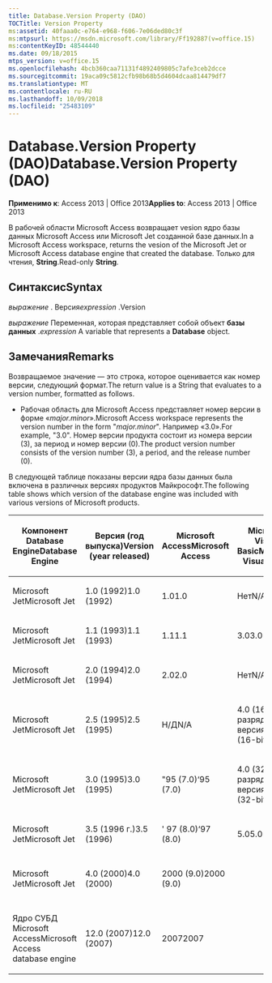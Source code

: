 ```yaml
---
title: Database.Version Property (DAO)
TOCTitle: Version Property
ms:assetid: 40faaa0c-e764-e968-f606-7e06ded80c3f
ms:mtpsurl: https://msdn.microsoft.com/library/Ff192887(v=office.15)
ms:contentKeyID: 48544440
ms.date: 09/18/2015
mtps_version: v=office.15
ms.openlocfilehash: 4bcb360caa71131f4892409805c7afe3ceb2dcce
ms.sourcegitcommit: 19aca09c5812cfb98b68b5d4604dcaa814479df7
ms.translationtype: MT
ms.contentlocale: ru-RU
ms.lasthandoff: 10/09/2018
ms.locfileid: "25483109"
---
```

# <a name="databaseversion-property-dao"></a><span data-ttu-id="01ff7-102">Database.Version Property (DAO)</span><span class="sxs-lookup"><span data-stu-id="01ff7-102">Database.Version Property (DAO)</span></span>


<span data-ttu-id="01ff7-103">**Применимо к**: Access 2013 | Office 2013</span><span class="sxs-lookup"><span data-stu-id="01ff7-103">**Applies to**: Access 2013 | Office 2013</span></span>

<span data-ttu-id="01ff7-104">В рабочей области Microsoft Access возвращает vesion ядро базы данных Microsoft Access или Microsoft Jet созданной базе данных.</span><span class="sxs-lookup"><span data-stu-id="01ff7-104">In a Microsoft Access workspace, returns the vesion of the Microsoft Jet or Microsoft Access database engine that created the database.</span></span> <span data-ttu-id="01ff7-105">Только для чтения, **String**.</span><span class="sxs-lookup"><span data-stu-id="01ff7-105">Read-only **String**.</span></span>

## <a name="syntax"></a><span data-ttu-id="01ff7-106">Синтаксис</span><span class="sxs-lookup"><span data-stu-id="01ff7-106">Syntax</span></span>

<span data-ttu-id="01ff7-107">*выражение* . Версия</span><span class="sxs-lookup"><span data-stu-id="01ff7-107">*expression* .Version</span></span>

<span data-ttu-id="01ff7-108">*выражение* Переменная, которая представляет собой объект **базы данных** .</span><span class="sxs-lookup"><span data-stu-id="01ff7-108">*expression* A variable that represents a **Database** object.</span></span>

## <a name="remarks"></a><span data-ttu-id="01ff7-109">Замечания</span><span class="sxs-lookup"><span data-stu-id="01ff7-109">Remarks</span></span>

<span data-ttu-id="01ff7-110">Возвращаемое значение — это строка, которое оценивается как номер версии, следующий формат.</span><span class="sxs-lookup"><span data-stu-id="01ff7-110">The return value is a String that evaluates to a version number, formatted as follows.</span></span>

  - <span data-ttu-id="01ff7-111">Рабочая область для Microsoft Access представляет номер версии в форме «*major.minor*».</span><span class="sxs-lookup"><span data-stu-id="01ff7-111">Microsoft Access workspace represents the version number in the form "*major.minor*".</span></span> <span data-ttu-id="01ff7-112">Например «3.0».</span><span class="sxs-lookup"><span data-stu-id="01ff7-112">For example, "3.0".</span></span> <span data-ttu-id="01ff7-113">Номер версии продукта состоит из номера версии (3), за период и номер версии (0).</span><span class="sxs-lookup"><span data-stu-id="01ff7-113">The product version number consists of the version number (3), a period, and the release number (0).</span></span>

<span data-ttu-id="01ff7-114">В следующей таблице показаны версии ядра базы данных была включена в различных версиях продуктов Майкрософт.</span><span class="sxs-lookup"><span data-stu-id="01ff7-114">The following table shows which version of the database engine was included with various versions of Microsoft products.</span></span>

<table style="width:100%;">
<colgroup>
<col style="width: 16%" />
<col style="width: 16%" />
<col style="width: 16%" />
<col style="width: 16%" />
<col style="width: 16%" />
<col style="width: 16%" />
</colgroup>
<thead>
<tr class="header">
<th><p><span data-ttu-id="01ff7-115">Компонент Database Engine</span><span class="sxs-lookup"><span data-stu-id="01ff7-115">Database Engine</span></span></p></th>
<th><p><span data-ttu-id="01ff7-116">Версия (год выпуска)</span><span class="sxs-lookup"><span data-stu-id="01ff7-116">Version (year released)</span></span></p></th>
<th><p><span data-ttu-id="01ff7-117">Microsoft Access</span><span class="sxs-lookup"><span data-stu-id="01ff7-117">Microsoft Access</span></span></p></th>
<th><p><span data-ttu-id="01ff7-118">Microsoft Visual Basic</span><span class="sxs-lookup"><span data-stu-id="01ff7-118">Microsoft Visual Basic</span></span></p></th>
<th><p><span data-ttu-id="01ff7-119">Microsoft Excel</span><span class="sxs-lookup"><span data-stu-id="01ff7-119">Microsoft Excel</span></span></p></th>
<th><p><span data-ttu-id="01ff7-120">Microsoft Visual C++</span><span class="sxs-lookup"><span data-stu-id="01ff7-120">Microsoft Visual C++</span></span></p></th>
</tr>
</thead>
<tbody>
<tr class="odd">
<td><p><span data-ttu-id="01ff7-121">Microsoft Jet</span><span class="sxs-lookup"><span data-stu-id="01ff7-121">Microsoft Jet</span></span></p></td>
<td><p><span data-ttu-id="01ff7-122">1.0 (1992)</span><span class="sxs-lookup"><span data-stu-id="01ff7-122">1.0 (1992)</span></span></p></td>
<td><p><span data-ttu-id="01ff7-123">1.0</span><span class="sxs-lookup"><span data-stu-id="01ff7-123">1.0</span></span></p></td>
<td><p><span data-ttu-id="01ff7-124">Нет</span><span class="sxs-lookup"><span data-stu-id="01ff7-124">N/A</span></span></p></td>
<td><p><span data-ttu-id="01ff7-125">Нет</span><span class="sxs-lookup"><span data-stu-id="01ff7-125">N/A</span></span></p></td>
<td><p><span data-ttu-id="01ff7-126">Нет</span><span class="sxs-lookup"><span data-stu-id="01ff7-126">N/A</span></span></p></td>
</tr>
<tr class="even">
<td><p><span data-ttu-id="01ff7-127">Microsoft Jet</span><span class="sxs-lookup"><span data-stu-id="01ff7-127">Microsoft Jet</span></span></p></td>
<td><p><span data-ttu-id="01ff7-128">1.1 (1993)</span><span class="sxs-lookup"><span data-stu-id="01ff7-128">1.1 (1993)</span></span></p></td>
<td><p><span data-ttu-id="01ff7-129">1.1</span><span class="sxs-lookup"><span data-stu-id="01ff7-129">1.1</span></span></p></td>
<td><p><span data-ttu-id="01ff7-130">3.0</span><span class="sxs-lookup"><span data-stu-id="01ff7-130">3.0</span></span></p></td>
<td><p><span data-ttu-id="01ff7-131">Нет</span><span class="sxs-lookup"><span data-stu-id="01ff7-131">N/A</span></span></p></td>
<td><p><span data-ttu-id="01ff7-132">Нет</span><span class="sxs-lookup"><span data-stu-id="01ff7-132">N/A</span></span></p></td>
</tr>
<tr class="odd">
<td><p><span data-ttu-id="01ff7-133">Microsoft Jet</span><span class="sxs-lookup"><span data-stu-id="01ff7-133">Microsoft Jet</span></span></p></td>
<td><p><span data-ttu-id="01ff7-134">2.0 (1994)</span><span class="sxs-lookup"><span data-stu-id="01ff7-134">2.0 (1994)</span></span></p></td>
<td><p><span data-ttu-id="01ff7-135">2.0</span><span class="sxs-lookup"><span data-stu-id="01ff7-135">2.0</span></span></p></td>
<td><p><span data-ttu-id="01ff7-136">Нет</span><span class="sxs-lookup"><span data-stu-id="01ff7-136">N/A</span></span></p></td>
<td><p><span data-ttu-id="01ff7-137">Нет</span><span class="sxs-lookup"><span data-stu-id="01ff7-137">N/A</span></span></p></td>
<td><p><span data-ttu-id="01ff7-138">Нет</span><span class="sxs-lookup"><span data-stu-id="01ff7-138">N/A</span></span></p></td>
</tr>
<tr class="even">
<td><p><span data-ttu-id="01ff7-139">Microsoft Jet</span><span class="sxs-lookup"><span data-stu-id="01ff7-139">Microsoft Jet</span></span></p></td>
<td><p><span data-ttu-id="01ff7-140">2.5 (1995)</span><span class="sxs-lookup"><span data-stu-id="01ff7-140">2.5 (1995)</span></span></p></td>
<td><p><span data-ttu-id="01ff7-141">Н/Д</span><span class="sxs-lookup"><span data-stu-id="01ff7-141">N/A</span></span></p></td>
<td><p><span data-ttu-id="01ff7-142">4.0 (16-разрядная версия)</span><span class="sxs-lookup"><span data-stu-id="01ff7-142">4.0 (16-bit)</span></span></p></td>
<td><p><span data-ttu-id="01ff7-143">Нет</span><span class="sxs-lookup"><span data-stu-id="01ff7-143">N/A</span></span></p></td>
<td><p><span data-ttu-id="01ff7-144">Нет</span><span class="sxs-lookup"><span data-stu-id="01ff7-144">N/A</span></span></p></td>
</tr>
<tr class="odd">
<td><p><span data-ttu-id="01ff7-145">Microsoft Jet</span><span class="sxs-lookup"><span data-stu-id="01ff7-145">Microsoft Jet</span></span></p></td>
<td><p><span data-ttu-id="01ff7-146">3.0 (1995)</span><span class="sxs-lookup"><span data-stu-id="01ff7-146">3.0 (1995)</span></span></p></td>
<td><p><span data-ttu-id="01ff7-147">"95 (7.0)</span><span class="sxs-lookup"><span data-stu-id="01ff7-147">‘95 (7.0)</span></span></p></td>
<td><p><span data-ttu-id="01ff7-148">4.0 (32-разрядная версия)</span><span class="sxs-lookup"><span data-stu-id="01ff7-148">4.0 (32-bit)</span></span></p></td>
<td><p><span data-ttu-id="01ff7-149">"95 (7.0)</span><span class="sxs-lookup"><span data-stu-id="01ff7-149">‘95 (7.0)</span></span></p></td>
<td><p><span data-ttu-id="01ff7-150">4.x</span><span class="sxs-lookup"><span data-stu-id="01ff7-150">4.x</span></span></p></td>
</tr>
<tr class="even">
<td><p><span data-ttu-id="01ff7-151">Microsoft Jet</span><span class="sxs-lookup"><span data-stu-id="01ff7-151">Microsoft Jet</span></span></p></td>
<td><p><span data-ttu-id="01ff7-152">3.5 (1996 г.)</span><span class="sxs-lookup"><span data-stu-id="01ff7-152">3.5 (1996)</span></span></p></td>
<td><p><span data-ttu-id="01ff7-153">' 97 (8.0)</span><span class="sxs-lookup"><span data-stu-id="01ff7-153">‘97 (8.0)</span></span></p></td>
<td><p><span data-ttu-id="01ff7-154">5.0</span><span class="sxs-lookup"><span data-stu-id="01ff7-154">5.0</span></span></p></td>
<td><p><span data-ttu-id="01ff7-155">' 97 (8.0)</span><span class="sxs-lookup"><span data-stu-id="01ff7-155">‘97 (8.0)</span></span></p></td>
<td><p><span data-ttu-id="01ff7-156">5.0</span><span class="sxs-lookup"><span data-stu-id="01ff7-156">5.0</span></span></p></td>
</tr>
<tr class="odd">
<td><p><span data-ttu-id="01ff7-157">Microsoft Jet</span><span class="sxs-lookup"><span data-stu-id="01ff7-157">Microsoft Jet</span></span></p></td>
<td><p><span data-ttu-id="01ff7-158">4.0 (2000)</span><span class="sxs-lookup"><span data-stu-id="01ff7-158">4.0 (2000)</span></span></p></td>
<td><p><span data-ttu-id="01ff7-159">2000 (9.0)</span><span class="sxs-lookup"><span data-stu-id="01ff7-159">2000 (9.0)</span></span></p></td>
<td><p></p></td>
<td><p><span data-ttu-id="01ff7-160">2000 (9.0)</span><span class="sxs-lookup"><span data-stu-id="01ff7-160">2000 (9.0)</span></span></p></td>
<td><p></p></td>
</tr>
<tr class="even">
<td><p><span data-ttu-id="01ff7-161">Ядро СУБД Microsoft Access</span><span class="sxs-lookup"><span data-stu-id="01ff7-161">Microsoft Access database engine</span></span></p></td>
<td><p><span data-ttu-id="01ff7-162">12.0 (2007)</span><span class="sxs-lookup"><span data-stu-id="01ff7-162">12.0 (2007)</span></span></p></td>
<td><p><span data-ttu-id="01ff7-163">2007</span><span class="sxs-lookup"><span data-stu-id="01ff7-163">2007</span></span></p></td>
<td><p></p></td>
<td><p></p></td>
<td><p></p></td>
</tr>
</tbody>
</table>

